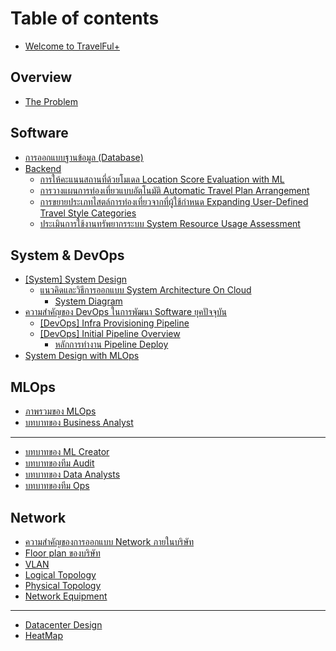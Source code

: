 # Table of contents

* [Welcome to TravelFul+](README.md)

## Overview

* [The Problem](overview/the-problem.md)

## Software

* [การออกแบบฐานข้อมูล (Database)](software/database.md)
* [Backend](software/backend/README.md)
  * [การให้คะแนนสถานที่ด้วยโมเดล Location Score Evaluation with ML](software/backend/location-score-evaluation-with-ml.md)
  * [การวางแผนการท่องเที่ยวแบบอัตโนมัติ Automatic Travel Plan Arrangement](software/backend/automatic-travel-plan-arrangement.md)
  * [การขยายประเภทไสตล์การท่องเที่ยวจากที่ผู้ใช้กำหนด Expanding User-Defined Travel Style Categories](software/backend/expanding-user-defined-travel-style-categories.md)
  * [ประเมินการใช้งานทรัพยากรระบบ System Resource Usage Assessment](software/backend/system-resource-usage-assessment.md)

## System & DevOps

* [\[System\] System Design](system-and-devops/system-system-design/README.md)
  * [แนวคิดและวิธีการออกแบบ System Architecture On Cloud](system-and-devops/system-system-design/system-architecture-on-cloud/README.md)
    * [System Diagram](system-and-devops/system-system-design/system-architecture-on-cloud/system-diagram.md)
* [ความสำคัญของ DevOps ในการพัฒนา Software ยุคปัจจุบัน](system-and-devops/devops-software/README.md)
  * [\[DevOps\] Infra Provisioning Pipeline](system-and-devops/devops-software/devops-infra-provisioning-pipeline.md)
  * [\[DevOps\] Initial Pipeline Overview](system-and-devops/devops-software/devops-initial-pipeline-overview/README.md)
    * [หลักการทำงาน Pipeline Deploy](system-and-devops/devops-software/devops-initial-pipeline-overview/pipeline-deploy.md)
* [System Design with MLOps](system-and-devops/system-design-with-mlops.md)

## MLOps

* [ภาพรวมของ MLOps](mlops/mlops.md)
* [บทบาทของ Business Analyst](mlops/business-analyst.md)

***

* [บทบาทของ ML Creator](ml-creator.md)
* [บทบาทของทีม Audit](audit.md)
* [บทบาทของ Data Analysts](data-analysts.md)
* [บทบาทของทีม Ops](ops.md)

## Network

* [ความสำคัญของการออกแบบ Network ภายในบริษัท](network/network.md)
* [Floor plan ของบริษัท](network/floor-plan.md)
* [VLAN](network/vlan.md)
* [Logical Topology](network/logical-topology.md)
* [Physical Topology](network/physical-topology.md)
* [Network Equipment](network/network-equipment.md)

***

* [Datacenter Design](datacenter-design.md)
* [HeatMap](heatmap.md)
